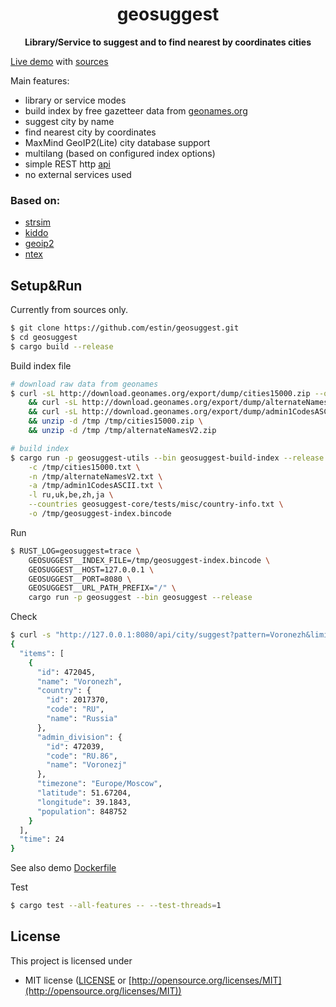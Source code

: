 <div align="center">
  <p><h1>geosuggest</h1> </p>
  <p><strong>Library/Service to suggest and to find nearest by coordinates cities</strong></p>
  <p></p>
</div>

[Live demo](https://geosuggest.etatarkin.ru/) with [sources](https://github.com/estin/geosuggest/tree/master/geosuggest-demo)

Main features:
 - library or service modes
 - build index by free gazetteer data from [geonames.org](https://www.geonames.org/)
 - suggest city by name
 - find nearest city by coordinates
 - MaxMind GeoIP2(Lite) city database support
 - multilang (based on configured index options)
 - simple REST http [api](https://geosuggest.herokuapp.com/swagger)
 - no external services used

### Based on:
 - [strsim](https://crates.io/crates/strsim)
 - [kiddo](https://crates.io/crates/kiddo)
 - [geoip2](https://crates.io/crates/geoip2)
 - [ntex](https://crates.io/crates/ntex)

## Setup&Run

Currently from sources only.

```bash
$ git clone https://github.com/estin/geosuggest.git
$ cd geosuggest
$ cargo build --release
```

Build index file

```bash
# download raw data from geonames
$ curl -sL http://download.geonames.org/export/dump/cities15000.zip --output /tmp/cities15000.zip \
    && curl -sL http://download.geonames.org/export/dump/alternateNamesV2.zip --output /tmp/alternateNamesV2.zip \
    && curl -sL http://download.geonames.org/export/dump/admin1CodesASCII.txt --output /tmp/admin1CodesASCII.txt \
    && unzip -d /tmp /tmp/cities15000.zip \
    && unzip -d /tmp /tmp/alternateNamesV2.zip

# build index
$ cargo run -p geosuggest-utils --bin geosuggest-build-index --release -- \
    -c /tmp/cities15000.txt \
    -n /tmp/alternateNamesV2.txt \
    -a /tmp/admin1CodesASCII.txt \
    -l ru,uk,be,zh,ja \
    --countries geosuggest-core/tests/misc/country-info.txt \
    -o /tmp/geosuggest-index.bincode
```

Run

```bash
$ RUST_LOG=geosuggest=trace \
    GEOSUGGEST__INDEX_FILE=/tmp/geosuggest-index.bincode \
    GEOSUGGEST__HOST=127.0.0.1 \
    GEOSUGGEST__PORT=8080 \
    GEOSUGGEST__URL_PATH_PREFIX="/" \
    cargo run -p geosuggest --bin geosuggest --release
```

Check

```bash
$ curl -s "http://127.0.0.1:8080/api/city/suggest?pattern=Voronezh&limit=1" | jq
{
  "items": [
    {
      "id": 472045,
      "name": "Voronezh",
      "country": {
        "id": 2017370,
        "code": "RU",
        "name": "Russia"
      },
      "admin_division": {
        "id": 472039,
        "code": "RU.86",
        "name": "Voronezj"
      },
      "timezone": "Europe/Moscow",
      "latitude": 51.67204,
      "longitude": 39.1843,
      "population": 848752
    }
  ],
  "time": 24
}
```

See also demo [Dockerfile](https://github.com/estin/geosuggest/blob/master/geosuggest-demo/Dockerfile)

Test

```bash
$ cargo test --all-features -- --test-threads=1
```

## License

This project is licensed under

* MIT license ([LICENSE](LICENSE) or [http://opensource.org/licenses/MIT](http://opensource.org/licenses/MIT))
